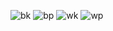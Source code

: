 
![bk](https://user-images.githubusercontent.com/91138817/161455409-393f23e6-610b-4d7a-8d47-cb36870d4475.png)
![bp](https://user-images.githubusercontent.com/91138817/161455414-f85dead2-304a-4bb6-b4d5-46f32574b794.png)
![wk](https://user-images.githubusercontent.com/91138817/161455422-e3d28328-a3a1-4f17-abc1-423292f861c6.png)
![wp](https://user-images.githubusercontent.com/91138817/161455423-37766bfe-2720-4973-a627-cf5db737fd47.png)
